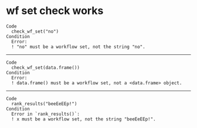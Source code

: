 # wf set check works

    Code
      check_wf_set("no")
    Condition
      Error:
      ! "no" must be a workflow set, not the string "no".

---

    Code
      check_wf_set(data.frame())
    Condition
      Error:
      ! data.frame() must be a workflow set, not a <data.frame> object.

---

    Code
      rank_results("beeEeEEp!")
    Condition
      Error in `rank_results()`:
      ! x must be a workflow set, not the string "beeEeEEp!".

